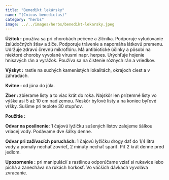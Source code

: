 ```yaml
---
title: "Benedikt lekársky"
name: "(Cnicus benedictus)"
category: "herbs"
image: ../../images/herbs/benedikt-lekarsky.jpeg
---
```


<strong>Úžitok :</strong> používa sa pri chorobách pečene a žlčníka. Podporuje vylučovanie žalúdočných štiav a žlče. Podporuje trávenie a napomáha látkovú premenu. Udržuje zdravú črevnú mikroflóru. Má antibiotické účinky a pôsobí na niektoré choroby vyvolané vírusmi napr. herpes. Urýchľuje hojenie hnisavých rán a vyrážok. Používa sa na čistenie rôznych rán a vriedkov.

<strong>Výskyt :</strong> rastie na suchých kamenistých lokalitách, okrajoch ciest a v záhradách.

<strong>Kvitne : </strong> od júna do júla.

<strong>Zber : </strong> zbierame listy a to viac krát do roka. Najskôr len prízemné listy vo výške asi 5 až 10 cm nad zemou. Neskôr byľové listy a na koniec byľové vŕšky. Sušíme pri teplote 30 stupňov.

<strong>Použitie : </strong>

<strong>Odvar na posilnenie:</strong> 1 čajovú lyžičku sušených listov zalejeme šálkou vriacej vody. Podávame dve šálky denne.

<strong>Odvar pri zažívacích poruchách: </strong> 1 čajovú lyžičku drogy dať do 1/4 litra vody a pomaly nechať zovrieť, 2 minúty nechať spariť. Piť 2 krát denne pred jedlom.

<strong>Upozornenie :</strong> pri manipulácií s rastlinou odporúčame vziať si rukavice lebo pichá a zanecháva na rukách horkosť. Vo väčších dávkach vyvoláva zvracanie.
